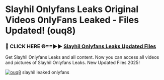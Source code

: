 # Slayhil Onlyfans Leaks Original Videos 0nlyFans Leaked - Files Updated! (ouq8)

<h3>🔴 CLICK HERE 🌐==►► <a href="https://tinyurl.com/ms9xzufz" rel="nofollow">Slayhil Onlyfans Leaks Updated Files</a></h3>

Get Slayhil Onlyfans Leaks and all content. Now you can access all videos and pictures of Slayhil Onlyfans Leaks. New Updated Files 2025!

[![ouq8](https://i.imgur.com/PQ7UWWw.gif)](https://tinyurl.com/ms9xzufz)
slayhil leaked onlyfans
